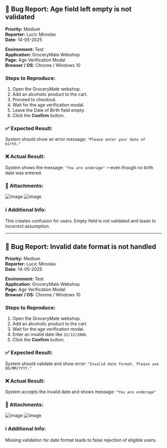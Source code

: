 
## 🐞 Bug Report: Age field left empty is not validated

**Priority:** Medium  
**Reporter:** Lucic Miroslav  
**Date:** 14-05-2025  

**Environment:** Test  
**Application:** GroceryMate Webshop  
**Page:** Age Verification Modal  
**Browser / OS:** Chrome / Windows 10  

### Steps to Reproduce:

1. Open the GroceryMate webshop.
2. Add an alcoholic product to the cart.
3. Proceed to checkout.
4. Wait for the age verification modal.
5. Leave the Date of Birth field empty.
6. Click the **Confirm** button.

### ✅ Expected Result:

System should show an error message:
`"Please enter your date of birth."`

### ❌ Actual Result:

System shows the message:
`"You are underage"`
—even though no birth date was entered.

### 📎 Attachments:

![image](https://github.com/user-attachments/assets/a4585e0e-2b22-4696-beec-5901a03cb0c3)
![image](https://github.com/user-attachments/assets/57ebb03d-4ac6-4a49-9460-b6e90e5e53aa)




### ℹ️ Additional Info:

This creates confusion for users. Empty field is not validated and leads to incorrect assumption.

--------------------------------------




## 🐞 Bug Report: Invalid date format is not handled

**Priority:** Medium  
**Reporter:** Lucic Miroslav  
**Date:** 14-05-2025  

**Environment:** Test  
**Application:** GroceryMate Webshop  
**Page:** Age Verification Modal  
**Browser / OS:** Chrome / Windows 10  

### Steps to Reproduce:

1. Open the GroceryMate webshop.
2. Add an alcoholic product to the cart.
3. Wait for the age verification modal.
4. Enter an invalid date like `32/12/2006`.
5. Click the **Confirm** button.

### ✅ Expected Result:

System should validate and show error:
`"Invalid date format. Please use DD/MM/YYYY."`

### ❌ Actual Result:

System accepts the invalid date and shows message:
`"You are underage"`

### 📎 Attachments:

![image](https://github.com/user-attachments/assets/c3bb3b4a-90dc-4e23-8e74-041f11e9ef3b)
![image](https://github.com/user-attachments/assets/252f261d-4135-4a7c-b9a6-1a991ad76941)



### ℹ️ Additional Info:

Missing validation for date format leads to false rejection of eligible users.


